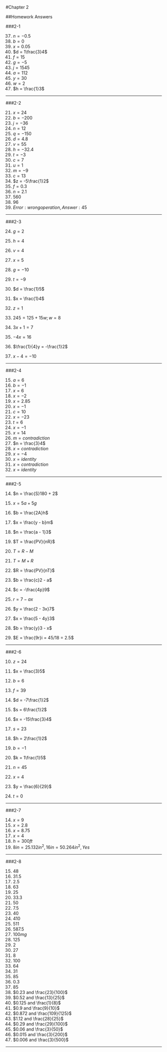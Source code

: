 #Chapter 2 

##Homework Answers 

###2-1

37. $n = -0.5$ 
38. $b = 0$ 
39. $x = 0.05$ 
40. $d = 1\frac{3}4$ 
41. $f = 15$ 
42. $g = -5$ 
43. $j = 1545$ 
44. $a = 112$ 
45. $y = 30$ 
46. $w = 2$
47. $h = \frac{1}3$

---

###2-2

21. $x = 24$
22. $b = -200$
23. $j = -36$
24. $n = 12$
25. $q = -150$
26. $d = 4.8$
27. $v = 55$
28. $h = -32.4$
29. $t = -3$
30. $c = 7$
31. $u = 1$
32. $m = -9$
33. $c = 13$
34. $z = -5\frac{1}2$
35. $f = 0.3$
36. $n = 2.1$
45. $560$
46. $96$
47. $Error: wrong operation, Answer: 45$

---

###2-3

24. $g = 2$
25. $h = 4$
26. $v = 4$
27. $x = 5$
28. $g = -10$
29. $t = -9$
30. $d = \frac{1}5$
31. $x = \frac{1}4$
32. $z = 1$


42. $245 = 125 + 15w; w = 8$
43. $3x + 1 = 7$
44. $-4x = 16$
45. $\frac{1}{4}y = -\frac{1}2$
46. $x - 4 = -10$

---

###2-4

15. $a = 6$
16. $b = -1$
17. $x = 6$
18. $x = -2$
19. $x = 2.85$
20. $x = -1$
21. $c = 10$
22. $x = -23$
23. $t = 6$
24. $x = -1$
25. $x = 14$
26. $m = contradiction$
27. $n = \frac{3}4$
28. $x = contradiction$
29. $x = -4$
30. $x = identity$
31. $x = contradiction$
32. $x = identity$

---

###2-5

14. $n = \frac{S}180 + 2$
15. $x = 5a + 5g$
16. $b = \frac{2A}h$
17. $x = \frac{y - b}m$
18. $n = \frac{a - 1}3$
19. $T = \frac{PV}{nR}$
20. $T = R - M$
21. $T = M + R$
22. $R = \frac{PV}{nT}$
23. $b = \frac{c}2 - a$
24. $c = -\frac{4p}9$
25. $r = 7 - ax$
26. $y = \frac{2 - 3x}7$
27. $x = \frac{5 - 4y}3$
28. $b = \frac{y}3 - x$


30. $E = \frac{9r}i = 45/18 = 2.5$

---

###2-6

10. $z = 24$
11. $x = \frac{3}5$
12. $b = 6$
13. $f = 39$
14. $d = -7\frac{1}2$
15. $s = 6\frac{1}2$
16. $x = -15\frac{3}4$
17. $s = 23$
18. $h = 2\frac{1}2$


29. $b = -1$
33. $k = 1\frac{1}5$
37. $n = 45$


44. $x = 4$
48. $y = \frac{6}{29}$
52. $t = 0$

---

###2-7

14. $x = 9$
15. $x = 2.8$
16. $x = 8.75$
17. $x = 4$
18. $h = 300ft$
19. $8in = 25.132in^2, 16in = 50.264in^2, Yes$

---

###2-8

15. $48$
16. $31.5$
17. $2.5$
18. $63$
19. $25%$
20. $33.3%$
21. $50%$
22. $7.5%$
23. $40$
24. $410$
25. $511$
26. $587.5$
27. $100mg$
28. $125%$
29. $2%$
30. $27%$
31. $8%$
32. $100%$
33. $64%$
34. $31%$
35. $85%$
36. $0.3% or \frac{3}{10}%$
37. $85%$
38. $0.23 and \frac{23}{100}$
39. $0.52 and \frac{13}{25}$
40. $0.125 and \frac{1}{8}$
41. $0.9 and \frac{9}{10}$
42. $0.872 and \frac{109}{125}$
43. $1.12 and \frac{28}{25}$
44. $0.29 and \frac{29}{100}$
45. $0.06 and \frac{3}{50}$
46. $0.015 and \frac{3}{200}$
47. $0.006 and \frac{3}{500}$

---
